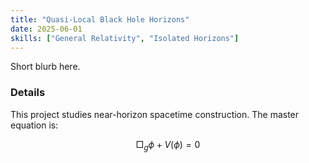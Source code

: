 ```yaml
---
title: "Quasi-Local Black Hole Horizons"
date: 2025-06-01
skills: ["General Relativity", "Isolated Horizons"]
---
```


Short blurb here.

### Details

This project studies near-horizon spacetime construction. The master equation is:

$$
\Box_g \phi + V(\phi) = 0
$$
